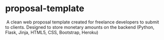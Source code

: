 # proposal-template
<img src="https://media-exp1.licdn.com/dms/image/C562DAQFISrgpiliyuw/profile-treasury-image-shrink_1280_1280/0/1618687300187?e=1618855200&v=beta&t=wucX4VvZfnV4JO2UCEAt3Y776Tg5mk2w38JxCoXmSXA" alt="" />
A clean web proposal template created for freelance developers to submit to clients. Designed to store monetary amounts on the backend (Python, Flask, Jinja, HTML5, CSS, Bootstrap, Heroku)
